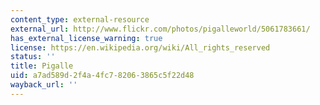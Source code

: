 ```yaml
---
content_type: external-resource
external_url: http://www.flickr.com/photos/pigalleworld/5061783661/
has_external_license_warning: true
license: https://en.wikipedia.org/wiki/All_rights_reserved
status: ''
title: Pigalle
uid: a7ad589d-2f4a-4fc7-8206-3865c5f22d48
wayback_url: ''
---
```

